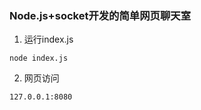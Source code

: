 ### Node.js+socket开发的简单网页聊天室
1. 运行index.js
```shell
node index.js
```

2. 网页访问
```shell
127.0.0.1:8080
```